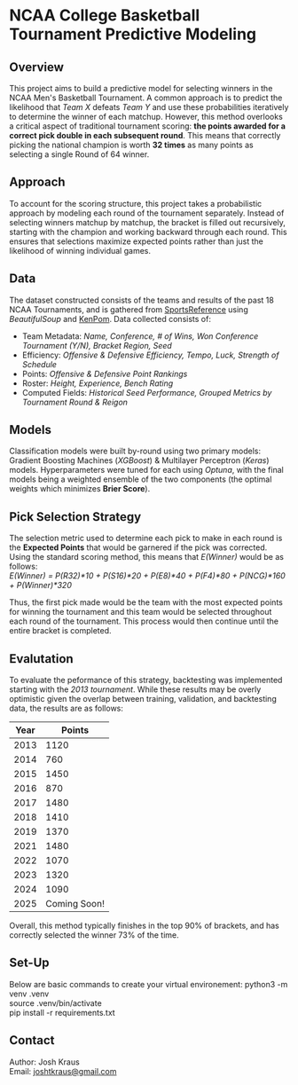 # NCAA College Basketball Tournament Predictive Modeling

## Overview
This project aims to build a predictive model for selecting winners in the NCAA Men's Basketball Tournament. A common approach is to predict the likelihood that *Team X* defeats *Team Y* and use these probabilities iteratively to determine the winner of each matchup. However, this method overlooks a critical aspect of traditional tournament scoring: **the points awarded for a correct pick double in each subsequent round**. This means that correctly picking the national champion is worth **32 times** as many points as selecting a single Round of 64 winner.

## Approach
To account for the scoring structure, this project takes a probabilistic approach by modeling each round of the tournament separately. Instead of selecting winners matchup by matchup, the bracket is filled out recursively, starting with the champion and working backward through each round. This ensures that selections maximize expected points rather than just the likelihood of winning individual games.

## Data
The dataset constructed consists of the teams and results of the past 18 NCAA Tournaments, and is gathered from [SportsReference](https://www.sports-reference.com/cbb/) using *BeautifulSoup* and [KenPom](https://kenpom.com/). Data collected consists of:
- Team Metadata: *Name, Conference, # of Wins, Won Conference Tournament (Y/N), Bracket Region, Seed*
- Efficiency: *Offensive & Defensive Efficiency, Tempo, Luck, Strength of Schedule*
- Points: *Offensive & Defensive Point Rankings*
- Roster: *Height, Experience, Bench Rating*
- Computed Fields: *Historical Seed Performance, Grouped Metrics by Tournament Round & Reigon*

## Models
Classification models were built by-round using two primary models: Gradient Boosting Machines (*XGBoost*) & Multilayer Perceptron (*Keras*) models. Hyperparameters were tuned for each using *Optuna*, with the final models being a weighted ensemble of the two components (the optimal weights which minimizes **Brier Score**). 

## Pick Selection Strategy
The selection metric used to determine each pick to make in each round is the **Expected Points** that would be garnered if the pick was corrected. Using the standard scoring method, this means that *E(Winner)* would be as follows:  
*E(Winner) = P(R32)\*10 + P(S16)\*20 + P(E8)\*40 + P(F4)\*80 + P(NCG)\*160 + P(Winner)\*320*  

Thus, the first pick made would be the team with the most expected points for winning the tournament and this team would be selected throughout each round of the tournament. This process would then continue until the entire bracket is completed. 

## Evalutation
To evaluate the peformance of this strategy, backtesting was implemented starting with the *2013 tournament*. While these results may be overly optimistic given the overlap between training, validation, and backtesting data, the results are as follows: 

Year | Points
--- | ---
2013 | 1120
2014 | 760
2015 | 1450
2016 | 870
2017 | 1480
2018 | 1410
2019 | 1370
2021 | 1480
2022 | 1070
2023 | 1320
2024 | 1090
2025 | Coming Soon!

Overall, this method typically finishes in the top 90% of brackets, and has correctly selected the winner 73% of the time.

## Set-Up
Below are basic commands to create your virtual environement: 
python3 -m venv .venv  
source .venv/bin/activate  
pip install -r requirements.txt

## Contact
Author: Josh Kraus  
Email: joshtkraus@gmail.com
